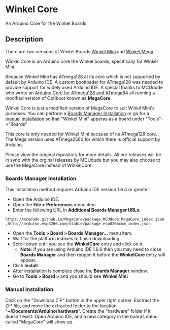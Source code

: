 # Winkel Core
An Arduino Core for the Winkel Boards

## Description
There are two versions of Winkel Boards [Winkel Mini](#) and [Winkel Mega](#). 

Winkel Core is an Arduino core the Winkel boards, specifically for Winkel Mini.

Because Winkel Mini has ATmega128 at its core which is not supported by default by Arduino IDE. A custom bootloader for ATmega128 was needed to provide support for widely used Arduino IDE. A special thanks to MCUdude who wrote an [Arduino Core for ATmega128 and ATmega64](https://github.com/MCUdude/MegaCore) all running a modified version of Optiboot known as **MegaCore.**

Winkel Core is just a modified version of MegaCore to suit Winkil Mini's purposes. You can perform a [Boards Manager Installation](#boards-manager-installation) or go for a [manual installation](#manual-installation) so that "Winkel Mini" apperas as a board under "Tools"->"Boards"

This core is only needed for Winkel Mini because of its ATmega128 core. The Mega version uses ATmega2560 for which there is official support by Arduino.

Please view the original repository for more details. All our releases will be in sync with the orginal releases by MCUdude but you may also choose to use the MegaCore instead of WinkelCore.

### Boards Manager Installation

This installation method requires Arduino IDE version 1.6.4 or greater.

* Open the Arduino IDE.
* Open the **File > Preferences** menu item.
* Enter the following URL in **Additional Boards Manager URLs**: 

`https://mcudude.github.io/MegaCore/package_MCUdude_MegaCore_index.json,http://arduino.esp8266.com/stable/package_esp8266com_index.json`

* Open the **Tools > Board > Boards Manager...** menu item.
* Wait for the platform indexes to finish downloading.
* Scroll down until you see the **WinkelCore** entry and click on it.
  * **Note**: If you are using Arduino IDE 1.6.6 then you may need to close **Boards Manager** and then reopen it before the **WinkelCore** entry will appear.
* Click **Install**.
* After installation is complete close the **Boards Manager** window.
* Go to **Tools > Board >** and you should see **Winkel Mini**

### Manual Installation
Click on the "Download ZIP" button in the upper right corner. Exctract the ZIP file, and move the extracted folder to the location "**~/Documents/Arduino/hardware**". Create the "hardware" folder if it doesn't exist.
Open Arduino IDE, and a new category in the boards menu called "MegaCore" will show up.
